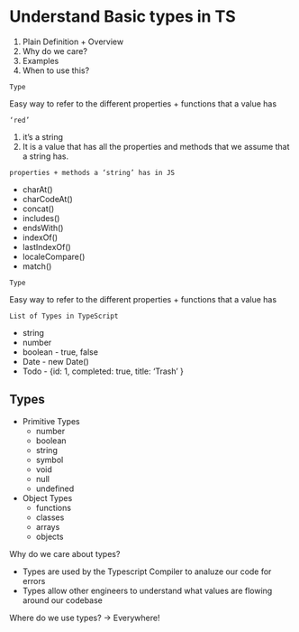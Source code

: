 # Understand Basic types in TS

1. Plain Definition + Overview
2. Why do we care?
3. Examples
4. When to use this?

`Type`

Easy way to refer to the different properties + functions that a value has

`‘red’`

1. it’s a string
2. It is a value that has all the properties and methods that we assume that a string has.

`properties + methods a ‘string’ has in JS`

-   charAt()
-   charCodeAt()
-   concat()
-   includes()
-   endsWith()
-   indexOf()
-   lastIndexOf()
-   localeCompare()
-   match()

`Type`

Easy way to refer to the different properties + functions that a value has

`List of Types in TypeScript`

-   string
-   number
-   boolean - true, false
-   Date - new Date()
-   Todo - {id: 1, completed: true, title: ‘Trash’ }

## Types

-   Primitive Types
    -   number
    -   boolean
    -   string
    -   symbol
    -   void
    -   null
    -   undefined
-   Object Types
    -   functions
    -   classes
    -   arrays
    -   objects

Why do we care about types?

-   Types are used by the Typescript Compiler to analuze our code for errors
-   Types allow other engineers to understand what values are flowing around our codebase

Where do we use types? → Everywhere!
